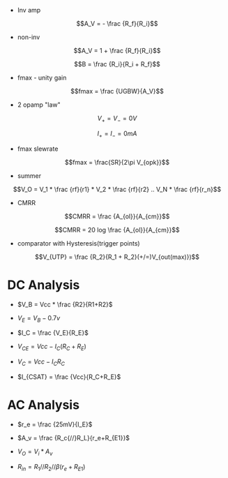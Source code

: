 * Inv amp

$$A_V = - \frac {R_f}{R_i}$$


* non-inv

$$A_V = 1 + \frac {R_f}{R_i}$$

$$B = \frac {R_i}{R_i + R_f}$$


* fmax - unity gain

$$fmax = \frac {UGBW}{A_V}$$

* 2 opamp "law"

$$V_+ = V_- = 0V$$

$$I_+ = I_- = 0mA$$

* fmax slewrate

$$fmax = \frac{SR}{2\pi V_{opk}}$$

* summer

$$V_O = V_1 * \frac {rf}{r1}  * V_2 * \frac {rf}{r2} .. V_N * \frac {rf}{r_n}$$

* CMRR

$$CMRR = \frac {A_{ol}}{A_{cm}}$$

$$CMRR = 20 log \frac {A_{ol}}{A_{cm}}$$

* comparator with Hysteresis(trigger points)

$$V_{UTP} = \frac {R_2}{R_1 + R_2}(+/=)V_{out(max)})$$



# DC Analysis

* $V_B = Vcc * \frac {R2}{R1+R2}$

* $V_E = V_B - 0.7v$

* $I_C = \frac {V_E}{R_E}$

* $V_{CE} = Vcc - I_C(R_C + R_E)$

* $V_C = Vcc - I_CR_C$

* $I_{CSAT} = \frac {Vcc}{R_C+R_E}$

# AC Analysis

* $r_e = \frac {25mV}{I_E}$

* $A_v = \frac {R_c{//}R_L}{r_e+R_{E1}}$

* $V_O = V_i * A_v$

* $R_{in} = R_1{//}R_2{//}\beta(r_e+R_{E1})$

